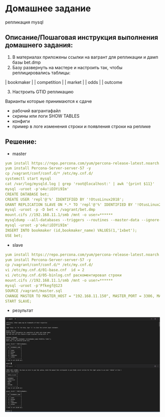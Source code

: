 # Домашнее задание
репликация mysql

## Описание/Пошаговая инструкция выполнения домашнего задания:
1. В материалах приложены ссылки на вагрант для репликации и дамп базы bet.dmp
2. Базу развернуть на мастере и настроить так, чтобы реплицировались таблицы:

| bookmaker |
| competition |
| market |
| odds |
| outcome

3. Настроить GTID репликацию

Варианты которые принимаются к сдаче
* рабочий вагрантафайл
* скрины или логи SHOW TABLES
* конфиги
* пример в логе изменения строки и появления строки на реплике

## Решение:

* master
```yaml
yum install https://repo.percona.com/yum/percona-release-latest.noarch.rpm -y
yum install Percona-Server-server-57 -y
cp /vagrant/conf/conf.d/* /etc/my.cnf.d/
systemctl start mysql
cat /var/log/mysqld.log | grep 'root@localhost:' | awk '{print $11}'
mysql -uroot -p'o4u!iEOYi9Im'
CREATE DATABASE bet;
CREATE USER 'repl'@'%' IDENTIFIED BY '!OtusLinux2018';
GRANT REPLICATION SLAVE ON *.* TO 'repl'@'%' IDENTIFIED BY '!OtusLinux2018';
mysql -uroot -p -D bet < /vagrant/bet.dmp
mount.cifs //192.168.11.1/smb /mnt -o user=******
mysqldump --all-databases --triggers --routines --master-data --ignore-table=bet.events_on_demand --ignore-table=bet.v_same_event -uroot -p > /mnt/master.sql
mysql -uroot -p'o4u!iEOYi9Im'
INSERT INTO bookmaker (id,bookmaker_name) VALUES(1,'1xbet');
USE bet;
```
* slave
```yaml
yum install https://repo.percona.com/yum/percona-release-latest.noarch.rpm -y
yum install Percona-Server-server-57 -y
cp /vagrant/conf/conf.d/* /etc/my.cnf.d/
vi /etc/my.cnf.d/01-base.cnf  id = 2
vi /etc/my.cnf.d/05-binlog.cnf раскоментировал строки
mount.cifs //192.168.11.1/smb /mnt -o user=******
mysql -uroot -p'Pfkegf@123
SOURCE /vagrant/master.sql
CHANGE MASTER TO MASTER_HOST = "192.168.11.150", MASTER_PORT = 3306, MASTER_USER = "repl", MASTER_PASSWORD = "!OtusLinux2018", MASTER_AUTO_POSITION = 1;
START SLAVE;
```
* результат

![img](./img/mysql.png)
